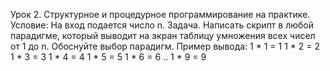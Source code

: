 Урок 2. Структурное и процедурное программирование на практике.
Условие:
На вход подается число n.
Задача.
Написать скрипт в любой парадигме, который выводит на экран таблицу умножения всех чисел от 1 до n. 
Обоснуйте выбор парадигм.
Пример вывода: 
1 * 1 = 1
1 * 2 = 2
1 * 3 = 3
1 * 4 = 4
1 * 5 = 5
1 * 6 = 6
..
1 * 9 = 9